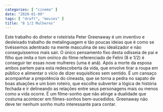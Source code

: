 ```yaml
---
categories: [ "cinema" ]
date: "2020-01-09"
tags: [ "draft", "movies" ]
title: "8 1/2 Mulheres"
---
```

Este trabalho do diretor e roteirista Peter Greenaway é um inventivo e
desleixado trabalho de metalinguagem e tão poucas ideias que é como
se tivéssemos adentrado na mente masculina de seu idealizador e não
conseguíssemos mais sair. O único pensamento fixo desta odisseia de
pai e filho que imita o tom onírico do filme referenciado de Felini
(8 e 1/2) é conseguir ter essas nove mulheres (uma é anã). Após a
morte da esposa ambos partem para esta redescoberta da vida, que envolve
tirar a roupa em público e alimentar o vício de dizer esquisitices
sem sentido. É um cansaço acompanhar a prepotência do cineasta,
que se torna a pedra no sapato de boas atuações e um bom roteiro,
que escolhe subverter a lógica de história fechada e ir delineando as
relações entre seus personagens mais ou menos como a vida ocorre. É
um filme-sonho que não atinge a dualidade que costuma acontecer em
filmes-sonhos bem-sucedidos. Greenaway não deve ter nenhum sonho muito
interessante para contar.
